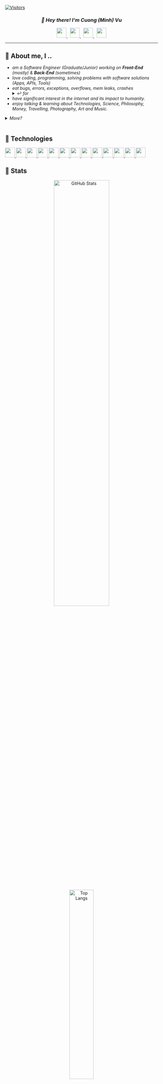 [![Visitors](https://api.visitorbadge.io/api/visitors?path=noedigsti&label=TOTAL%20VISITORS&countColor=%23f47373&labelStyle=upper)](https://visitorbadge.io/status?path=noedigsti)

<!-- Custom made GitHub README.md; Feel free to star, fork, pr, etc.. -->
<h3 align=center><i>👋 Hey there! I'm Cuong (Minh) Vu</i></h3>

<!-- Contacts -->
<div align=center>
    <a href="https://cuongminhvu.xyz">
        <img height=32 src="https://img.shields.io/badge/my%20website-%2317a2b8?url=&style=for-the-badge">
    </a>&nbsp;
    <a href="https://www.linkedin.com/in/cuongminhvu/">
        <img height=32 src="https://img.shields.io/badge/LinkedIn-0A66C2?style=for-the-badge&logo=LinkedIn">
    </a>&nbsp;
    <a href="https://twitter.com/noedigsti_">
        <img height=32 src="https://img.shields.io/badge/noedigsti__-1DA1F2?style=for-the-badge&logo=Twitter&logoColor=ffffff">
    </a>&nbsp;
    <a href="mailto:noedigsti@gmail.com">
        <img height=32 src="https://img.shields.io/badge/mail-ffffff?style=for-the-badge&logo=Gmail">
    </a>
</div>

---

<!-- About Section -->
## 🧢 About me, I ..
<ul>
    <li>
        <i>am a Software Engineer (Graduate/Junior) working on <b><i>Front-End</i></b> (mostly) & <b><i>Back-End</i></b> (sometimes)</i>
    </li>
    <li>
        <i>love coding, programming, solving problems with software solutions (Apps, APIs, Tools)</i>
    </li>
    <li>
        <i>eat bugs, errors, exceptions, overflows, mem leaks, crashes</i>
        <details><summary>↩️ <i>for</i></summary>
            <ul class="another-about-list">
                <li>
                    <i>breakfast</i>
                </li>
                <li>
                    <i>full breakfast</i>
                </li>
                <li>
                    <i>midnight breakfast</i>
                </li>
                <li>
                    <i>dinner</i>
                </li>
                <li>
                    <i>dinner parties</i>
                </li>
                <li>
                    <i>lunch</i>
                </li>
                <li>
                    <i>full course dinners</i>
                </li>
                <li>
                    <i>second breakfast</i>
                </li>
                <li>
                    <i>elevenses</i>
                </li>
                <li>
                    <i>tea parties</i>
                </li>
                <li>
                    <i>afternoon tea</i>
                </li>
                <li>
                    <i>high tea</i>
                </li>
                <li>
                    <i>supper</i>
                </li>
                <li>
                    <i>airline meals</i>
                </li>
                <li>
                    <i>banquet</i>
                </li>
                <li>
                    <i>barbecue</i>
                </li>
                <li>
                    <i>buffet</i>
                </li>
                <li>
                    <i>field ration</i>
                </li>
                <li>
                    <i>collation</i>
                </li>
                <li>
                    <i>kids meal</i>
                </li>
                <li>
                    <i>meals on wheels</i>
                </li>
                <li>
                    <i>TV dinner</i>
                </li>
                <li>
                    <i>school lunch</i>
                </li>
                <li>
                    <i>picnic</i>
                </li>
                <li>
                    <i>New England boiled dinner</i>
                </li>
                <li>
                    <i>Sunday roast</i>
                </li>
                <li>
                    <i>good Friday</i>
                </li>
                <li>
                    <i>wedding reception</i>
                </li>
                <li>
                    <i>rehearsal dinner</i>
                </li>
                <li>
                    <i>multi course meals</i>
                </li>
                <li>
                    <i>mixed grill</i>
                </li>
                <li>
                    <i>and dessert</i>
                </li>
            </ul>
        </details>
    </li>
    <li>
        <i>have significant interest in the internet and its impact to humanity.</i>
    </li>
    <li>
        <i>enjoy talking & learning about Technologies, Science, Philosophy, Money, Travelling, Photography, Art and Music.</i>
    </li>
</ul>

<details><summary><i>More?</i></summary>
    <ul>
        <li>
            <i>I watch Youtube .. a lot</i>
        </li>
        <li>
            <i>I don't read books, I listen to and watch people</i>
        </li>
    </ul>
</details>

</br>

<!-- Tools, Softwares, Languages, Experiences -->
## 🚀 Technologies
<div>    
    <a href="#-" class="tools-known">
        <img height=32 src="https://img.shields.io/badge/c%2B%2B-00599C?style=for-the-badge&logo=C%2B%2B">
        <img height=32 src="https://img.shields.io/badge/c%23-239120?style=for-the-badge&logo=C%20Sharp">
        <img height=32 src="https://img.shields.io/badge/python-3776AB?style=for-the-badge&logo=Python&logoColor=ffffff">
        <img height=32 src="https://img.shields.io/badge/html-E34F26?style=for-the-badge&logo=HTML5&logoColor=ffffff">
        <img height=32 src="https://img.shields.io/badge/css-F43059?style=for-the-badge&logo=CSS%20Wizardry&logoColor=ffffff">
        <img height=32 src="https://img.shields.io/badge/java-%23ED8B00?style=for-the-badge&logo=java&logoColor=ffffff">
        <img height=32 src="https://img.shields.io/badge/JavaScript-F7DF1E?style=for-the-badge&logo=JavaScript&logoColor=ffffff">
        <img height=32 src="https://img.shields.io/badge/NodeJS-339933?style=for-the-badge&logo=Node.js&logoColor=ffffff">
        <img height=32 src="https://img.shields.io/badge/ExpressJS-yellow?style=for-the-badge&logo=Express&logoColor=ffffff">
        <img height=32 src="https://img.shields.io/badge/GNU%20Bash-4EAA25?style=for-the-badge&logo=GNU%20Bash&logoColor=ffffff">
        <img height=32 src="https://img.shields.io/badge/Docker-2496ED?style=for-the-badge&logo=Docker&logoColor=ffffff">
        <img height=32 src="https://img.shields.io/badge/React-61DAFB?style=for-the-badge&logo=React&logoColor=ffffff">
        <img height=32 src="https://img.shields.io/badge/Typescript-3178C6?style=for-the-badge&logo=TypeScript&logoColor=ffffff">
    </a>
</div>

<!-- Stats Section -->
## 📌 Stats
<div align="center">
    <a href="#-">
        <img 
        width=60% 
        alt="GitHub Stats" 
        src="https://github-readme-stats.vercel.app/api?username=noedigsti&custom_title=Statistics&count_private=true&text_color=F5F5F5&title_color=F5F5F5&border_color=d0312d&bg_color=30,08294E,2E1123&hide=issues&show_icons=true&icon_color=d0312d" />
    </a>
    <a href="#-">
        <img 
        width=40% 
        alt="Top Langs" 
        src="https://github-readme-stats.vercel.app/api/top-langs/?username=noedigsti&custom_title=Languages%20appeared&count_private=true&text_color=F5F5F5&title_color=F5F5F5&border_color=d0312d&bg_color=30,08294E,2E1123&hide=ShaderLab,HLSL&layout=compact&langs_count=7" />
    </a>
</div>

<!-- References, URL variables -->
[social-twitter]:  https://twitter.com/noedigsti_
[social-discord]:  https://discord.com
[social-mail]:     mailto:noedigsti@gmail.com

[Landmark]:        https://github.com/noedigsti/My-Community-Landmark
[cuongminhvu.xyz]: https://github.com/noedigsti/cuongminhvu
[Project-candace]: https://github.com/noedigsti
[Project-dragon]:  https://github.com/noedigsti
[Project-benover]: https://github.com/noedigsti
[updog]:           https://github.com/noedigsti
[Project-wendys]:  https://github.com/noedigsti
[Kisma]:           https://github.com/noedigsti
[Project-Cdeez]:   https://github.com/noedigsti
[MiniGame]:        https://github.com/noedigsti/IGB400
[url]:             https://github.com/noedigsti?tab=repositories

[LeeGhandi]:       https://youtu.be/dQw4w9WgXcQ
[noedigsti]:       https://github.com/noedigsti
